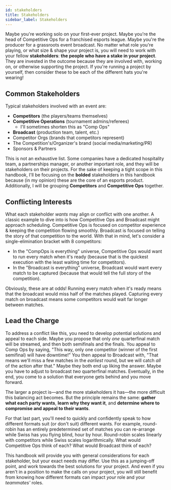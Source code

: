 ```yaml
---
id: stakeholders
title: Stakeholders
sidebar_label: Stakeholders
---
```


Maybe you're working solo on your first-ever project.
Maybe you're the head of Competitive Ops for a franchised esports league.
Maybe you're the producer for a grassroots event broadcast.
No matter what role you're playing, or what size & shape your project is,
 you will need to work with your fellow **stakeholders**: **the people who have a stake in your project**.
They are invested in the outcome because they are involved with, working on, or otherwise supporting the project.
If you're running a project by yourself, then consider these to be each of the different hats you're wearing!

## Common Stakeholders

Typical stakeholders involved with an event are:

* **Competitors** (the players/teams themselves)
* **Competitive Operations** (tournament admins/referees)
  * I'll sometimes shorten this as "Comp Ops"
* **Broadcast** (production team, talent, etc.)
* Competitor Orgs (brands that competitors represent)
* The Competition's/Organizer's brand (social media/marketing/PR)
* Sponsors & Partners

This is not an exhaustive list.
Some companies have a dedicated hospitality team, a partnerships manager, or another important role, and they will be stakeholders on their projects.
For the sake of keeping a tight scope in this handbook, I'll be focusing on the **bolded** stakeholders in this handbook
 because (in my opinion) these are the core of an esports product.
Additionally, I will be grouping **Competitors** and **Competitive Ops** together.

## Conflicting Interests

What each stakeholder *wants* may align or conflict with one another.
A classic example to dive into is how Competitive Ops and Broadcast might approach scheduling.
Competitive Ops is focused on competitor experience & keeping the competition flowing smoothly.
Broadcast is focused on telling the story of that competition to the world.
With that in mind, let's consider a single-elimination bracket with 8 competitors:

* In the "CompOps is everything" universe, Competitive Ops would want to run every match when it's ready (because that is the quickest execution with the least waiting time for competitors).
* In the "Broadcast is everything" universe, Broadcast would want every match to be captured (because that would tell the full story of the competition).

Obviously, these are at odds!
Running every match when it's ready means that the broadcast would miss half of the matches played.
Capturing every match on broadcast means some competitors would wait far longer between matches.

## Lead the Charge

To address a conflict like this, you need to develop potential solutions and appeal to each side.
Maybe you propose that only *one* quarterfinal match will be streamed, and then both semifinals and the finals.
You appeal to Comp Ops by saying, "This way, only one competitor (winner of the first semifinal) will have downtime!"
You then appeal to Broadcast with, "That means we'll miss a few matches in the *earliest* round, but we will catch *all* of the action after that."
Maybe they both end up liking the answer.
Maybe you have to adjust to broadcast *two* quarterfinal matches.
Eventually, in the end, you come to a solution that everyone gets behind and you move forward.

The larger a project is—and the more stakeholders it has—the more difficult this balancing act becomes.
But the principle remains the same: **gather what each party wants**, **learn why they want it**, and **determine where to compromise and appeal to their wants**.

For that last part, you'll need to quickly and confidently speak to how different formats suit (or don't suit) different wants.
For example, round-robin has an entirely predetermined set of matches you can re-arrange while Swiss has you flying blind, hour by hour.
Round-robin scales linearly with competitors while Swiss scales logarithmically.
What would Competitive Ops think of each?
What would Broadcast think of each?

This handbook will provide you with general considerations for each stakeholder, but your exact needs may differ.
Use this as a jumping-off point, and work towards the best solutions for your project.
And even if you aren't in a position to make the calls on your project, you will still benefit from knowing how different formats can impact *your* role and your *teammates'* roles.
